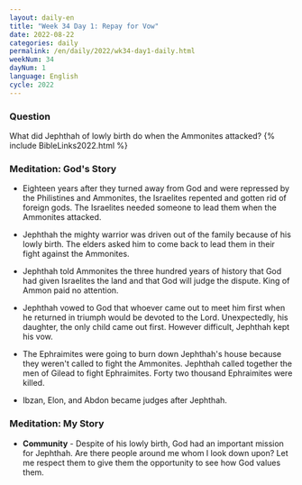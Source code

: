 ```yaml
---
layout: daily-en
title: "Week 34 Day 1: Repay for Vow"
date: 2022-08-22
categories: daily
permalink: /en/daily/2022/wk34-day1-daily.html
weekNum: 34
dayNum: 1
language: English
cycle: 2022
---
```

### Question     
What did Jephthah of lowly birth do when the Ammonites attacked?
{% include BibleLinks2022.html %} 

### Meditation: God's Story   
+ Eighteen years after they turned away from God and were repressed by the Philistines and Ammonites, the Israelites repented and gotten rid of foreign gods. The Israelites needed someone to lead them when the Ammonites attacked. 

+ Jephthah the mighty warrior was driven out of the family because of his lowly birth. The elders asked him to come back to lead them in their fight against the Ammonites. 

+ Jephthah told Ammonites the three hundred years of history that God had given Israelites the land and that God will judge the dispute. King of Ammon paid no attention. 

+ Jephthah vowed to God that whoever came out to meet him first when he returned in triumph would be devoted to the Lord. Unexpectedly, his daughter, the only child came out first. However difficult, Jephthah kept his vow. 

+ The Ephraimites were going to burn down Jephthah's house because they weren't called to fight the Ammonites. Jephthah called together the men of Gilead to fight Ephraimites. Forty two thousand Ephraimites were killed. 

+ Ibzan, Elon, and Abdon became judges after Jephthah. 

### Meditation: My Story   
+ **Community** - Despite of his lowly birth, God had an important mission for Jephthah. Are there people around me whom I look down upon? Let me respect them to give them the opportunity to see how God values them. 
